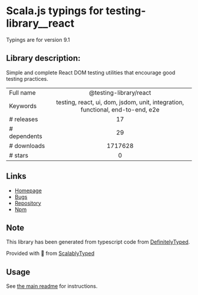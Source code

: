 
# Scala.js typings for testing-library__react

Typings are for version 9.1

## Library description:
Simple and complete React DOM testing utilities that encourage good testing practices.

|                    |                 |
| ------------------ | :-------------: |
| Full name          | @testing-library/react |
| Keywords           | testing, react, ui, dom, jsdom, unit, integration, functional, end-to-end, e2e |
| # releases         | 17 |
| # dependents       | 29 |
| # downloads        | 1717628 |
| # stars            | 0 |

## Links
- [Homepage](https://github.com/testing-library/react-testing-library#readme)
- [Bugs](https://github.com/testing-library/react-testing-library/issues)
- [Repository](https://github.com/testing-library/react-testing-library)
- [Npm](https://www.npmjs.com/package/%40testing-library%2Freact)
    


## Note
This library has been generated from typescript code from [DefinitelyTyped](https://definitelytyped.org).

Provided with :purple_heart: from [ScalablyTyped](https://github.com/oyvindberg/ScalablyTyped)

## Usage
See [the main readme](../../readme.md) for instructions.


